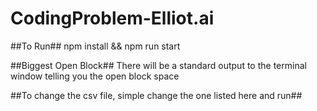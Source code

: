 # CodingProblem-Elliot.ai


##To Run##
npm install && npm run start

##Biggest Open Block##
There will be a standard output to the terminal window telling you the open block space

##To change the csv file, simple change the one listed here and run##
